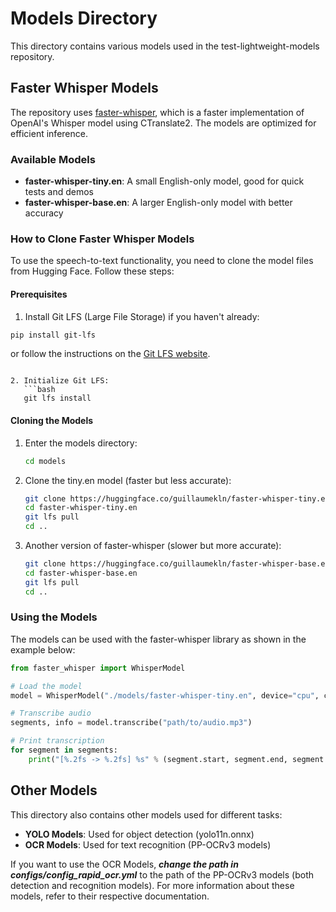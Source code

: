 # Models Directory

This directory contains various models used in the test-lightweight-models repository.

## Faster Whisper Models

The repository uses [faster-whisper](https://github.com/guillaumekln/faster-whisper), which is a faster implementation of OpenAI's Whisper model using CTranslate2. The models are optimized for efficient inference.

### Available Models

- **faster-whisper-tiny.en**: A small English-only model, good for quick tests and demos
- **faster-whisper-base.en**: A larger English-only model with better accuracy

### How to Clone Faster Whisper Models

To use the speech-to-text functionality, you need to clone the model files from Hugging Face. Follow these steps:

#### Prerequisites

1. Install Git LFS (Large File Storage) if you haven't already:
```bash
pip install git-lfs
```
   or follow the instructions on the [Git LFS website](https://git-lfs.github.com/).

```

2. Initialize Git LFS:
   ```bash
   git lfs install
   ```

#### Cloning the Models

1. Enter the models directory:
   ```bash
   cd models
   ```

2. Clone the tiny.en model (faster but less accurate):
   ```bash
   git clone https://huggingface.co/guillaumekln/faster-whisper-tiny.en
   cd faster-whisper-tiny.en
   git lfs pull
   cd ..
   ```

3. Another version of faster-whisper (slower but more accurate):
   ```bash
   git clone https://huggingface.co/guillaumekln/faster-whisper-base.en
   cd faster-whisper-base.en
   git lfs pull
   cd ..
   ```

### Using the Models

The models can be used with the faster-whisper library as shown in the example below:

```python
from faster_whisper import WhisperModel

# Load the model
model = WhisperModel("./models/faster-whisper-tiny.en", device="cpu", compute_type="float32")

# Transcribe audio
segments, info = model.transcribe("path/to/audio.mp3")

# Print transcription
for segment in segments:
    print("[%.2fs -> %.2fs] %s" % (segment.start, segment.end, segment.text))
```

## Other Models

This directory also contains other models used for different tasks:

- **YOLO Models**: Used for object detection (yolo11n.onnx)
- **OCR Models**: Used for text recognition (PP-OCRv3 models)

If you want to use the OCR Models, ***change the path in configs/config_rapid_ocr.yml*** to the path of the PP-OCRv3 models (both detection and recognition models).
For more information about these models, refer to their respective documentation.